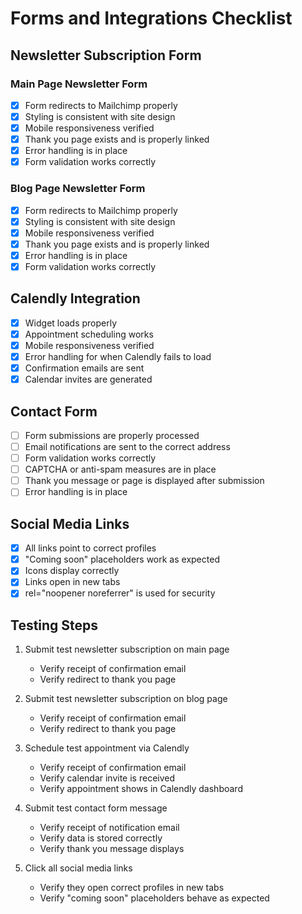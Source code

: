 # Forms and Integrations Checklist

## Newsletter Subscription Form

### Main Page Newsletter Form
- [x] Form redirects to Mailchimp properly
- [x] Styling is consistent with site design
- [x] Mobile responsiveness verified
- [x] Thank you page exists and is properly linked
- [x] Error handling is in place
- [x] Form validation works correctly

### Blog Page Newsletter Form
- [x] Form redirects to Mailchimp properly
- [x] Styling is consistent with site design
- [x] Mobile responsiveness verified
- [x] Thank you page exists and is properly linked
- [x] Error handling is in place
- [x] Form validation works correctly

## Calendly Integration

- [x] Widget loads properly
- [x] Appointment scheduling works
- [x] Mobile responsiveness verified
- [x] Error handling for when Calendly fails to load
- [x] Confirmation emails are sent
- [x] Calendar invites are generated

## Contact Form

- [ ] Form submissions are properly processed
- [ ] Email notifications are sent to the correct address
- [ ] Form validation works correctly
- [ ] CAPTCHA or anti-spam measures are in place
- [ ] Thank you message or page is displayed after submission
- [ ] Error handling is in place

## Social Media Links

- [x] All links point to correct profiles
- [x] "Coming soon" placeholders work as expected
- [x] Icons display correctly
- [x] Links open in new tabs
- [x] rel="noopener noreferrer" is used for security

## Testing Steps

1. Submit test newsletter subscription on main page
   - Verify receipt of confirmation email
   - Verify redirect to thank you page

2. Submit test newsletter subscription on blog page
   - Verify receipt of confirmation email
   - Verify redirect to thank you page

3. Schedule test appointment via Calendly
   - Verify receipt of confirmation email
   - Verify calendar invite is received
   - Verify appointment shows in Calendly dashboard

4. Submit test contact form message
   - Verify receipt of notification email
   - Verify data is stored correctly
   - Verify thank you message displays

5. Click all social media links
   - Verify they open correct profiles in new tabs
   - Verify "coming soon" placeholders behave as expected 